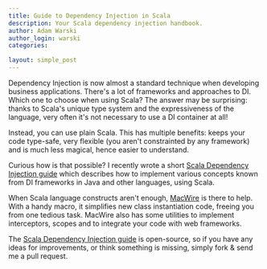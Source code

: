 ```yaml
---
title: Guide to Dependency Injection in Scala
description: Your Scala dependency injection handbook.
author: Adam Warski
author_login: warski
categories:

layout: simple_post
---
```


Dependency Injection is now almost a standard technique when developing business applications. There's a lot of frameworks and approaches to DI. Which one to choose when using Scala? The answer may be surprising: thanks to Scala's unique type system and the expressiveness of the language, very often it's not necessary to use a DI container at all!

Instead, you can use plain Scala. This has multiple benefits: keeps your code type-safe, very flexible (you aren't constrainted by any framework) and is much less magical, hence easier to understand.

Curious how is that possible? I recently wrote a short [Scala Dependency Injection guide](http://di-in-scala.github.io/) which describes how to implement various concepts known from DI frameworks in Java and other languages, using Scala.

When Scala language constructs aren't enough, [MacWire](https://github.com/adamw/macwire) is there to help. With a handy macro, it simplifies new class instantiation code, freeing you from one tedious task. MacWire also has some utilities to implement interceptors, scopes and to integrate your code with web frameworks.

The [Scala Dependency Injection guide](http://di-in-scala.github.io/) is open-source, so if you have any ideas for improvements, or think something is missing, simply fork & send me a pull request.